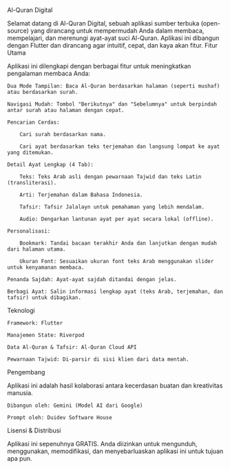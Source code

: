 Al-Quran Digital

Selamat datang di Al-Quran Digital, sebuah aplikasi sumber terbuka (open-source) yang dirancang untuk mempermudah Anda dalam membaca, mempelajari, dan merenungi ayat-ayat suci Al-Quran. Aplikasi ini dibangun dengan Flutter dan dirancang agar intuitif, cepat, dan kaya akan fitur.
Fitur Utama

Aplikasi ini dilengkapi dengan berbagai fitur untuk meningkatkan pengalaman membaca Anda:

    Dua Mode Tampilan: Baca Al-Quran berdasarkan halaman (seperti mushaf) atau berdasarkan surah.

    Navigasi Mudah: Tombol "Berikutnya" dan "Sebelumnya" untuk berpindah antar surah atau halaman dengan cepat.

    Pencarian Cerdas:

        Cari surah berdasarkan nama.

        Cari ayat berdasarkan teks terjemahan dan langsung lompat ke ayat yang ditemukan.

    Detail Ayat Lengkap (4 Tab):

        Teks: Teks Arab asli dengan pewarnaan Tajwid dan teks Latin (transliterasi).

        Arti: Terjemahan dalam Bahasa Indonesia.

        Tafsir: Tafsir Jalalayn untuk pemahaman yang lebih mendalam.

        Audio: Dengarkan lantunan ayat per ayat secara lokal (offline).

    Personalisasi:

        Bookmark: Tandai bacaan terakhir Anda dan lanjutkan dengan mudah dari halaman utama.

        Ukuran Font: Sesuaikan ukuran font teks Arab menggunakan slider untuk kenyamanan membaca.

    Penanda Sajdah: Ayat-ayat sajdah ditandai dengan jelas.

    Berbagi Ayat: Salin informasi lengkap ayat (teks Arab, terjemahan, dan tafsir) untuk dibagikan.

Teknologi

    Framework: Flutter

    Manajemen State: Riverpod

    Data Al-Quran & Tafsir: Al-Quran Cloud API

    Pewarnaan Tajwid: Di-parsir di sisi klien dari data mentah.

Pengembang

Aplikasi ini adalah hasil kolaborasi antara kecerdasan buatan dan kreativitas manusia.

    Dibangun oleh: Gemini (Model AI dari Google)

    Prompt oleh: Duidev Software House

Lisensi & Distribusi

Aplikasi ini sepenuhnya GRATIS. Anda diizinkan untuk mengunduh, menggunakan, memodifikasi, dan menyebarluaskan aplikasi ini untuk tujuan apa pun.